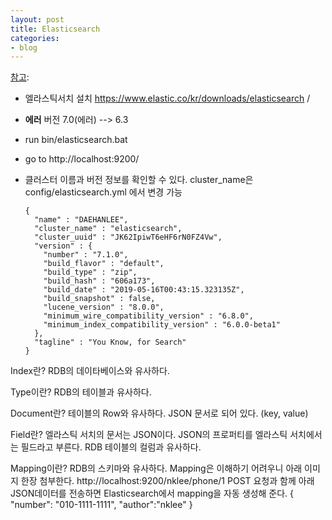 ```yaml
---
layout: post
title: Elasticsearch
categories:
- blog
---
```

[참고]: 

* 엘라스틱서치 설치 https://www.elastic.co/kr/downloads/elasticsearch  / 
* **에러** 버전 7.0(에러) --> 6.3 
* run bin/elasticsearch.bat 

* go to http://localhost:9200/
* 클러스터 이름과 버전 정보를 확인할 수 있다. cluster_name은 config/elasticsearch.yml 에서 변경 가능

      {
        "name" : "DAEHANLEE",
        "cluster_name" : "elasticsearch",
        "cluster_uuid" : "JK62IpiwT6eHF6rN0FZ4Vw",
        "version" : {
          "number" : "7.1.0",
          "build_flavor" : "default",
          "build_type" : "zip",
          "build_hash" : "606a173",
          "build_date" : "2019-05-16T00:43:15.323135Z",
          "build_snapshot" : false,
          "lucene_version" : "8.0.0",
          "minimum_wire_compatibility_version" : "6.8.0",
          "minimum_index_compatibility_version" : "6.0.0-beta1"
        },
        "tagline" : "You Know, for Search"
      }

Index란?
RDB의 데이타베이스와 유사하다.
 
Type이란?
RDB의 테이블과 유사하다.
 
Document란?
테이블의 Row와 유사하다.
JSON 문서로 되어 있다. (key, value)
 
Field란?
엘라스틱 서치의 문서는 JSON이다. JSON의 프로퍼티를 엘라스틱 서치에서는 필드라고 부른다.
RDB 테이블의 컬럼과 유사하다.
 
Mapping이란?
RDB의 스키마와 유사하다.
Mapping은 이해하기 어려우니 아래 이미지 한장 첨부한다.
http://localhost:9200/nklee/phone/1 POST 요청과 함께 아래 JSON데이터를 전송하면 Elasticsearch에서 mapping을 자동 생성해 준다.
{
  "number": "010-1111-1111",
  "author":"nklee"
}












[참고]: https://lng1982.tistory.com/283

